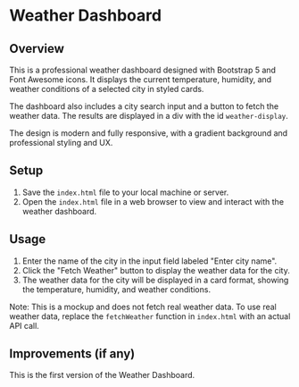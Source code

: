 # Weather Dashboard

## Overview
This is a professional weather dashboard designed with Bootstrap 5 and Font Awesome icons. It displays the current temperature, humidity, and weather conditions of a selected city in styled cards.

The dashboard also includes a city search input and a button to fetch the weather data. The results are displayed in a div with the id `weather-display`.

The design is modern and fully responsive, with a gradient background and professional styling and UX.

## Setup
1. Save the `index.html` file to your local machine or server.
2. Open the `index.html` file in a web browser to view and interact with the weather dashboard.

## Usage
1. Enter the name of the city in the input field labeled "Enter city name".
2. Click the "Fetch Weather" button to display the weather data for the city.
3. The weather data for the city will be displayed in a card format, showing the temperature, humidity, and weather conditions.

Note: This is a mockup and does not fetch real weather data. To use real weather data, replace the `fetchWeather` function in `index.html` with an actual API call.

## Improvements (if any)
This is the first version of the Weather Dashboard.